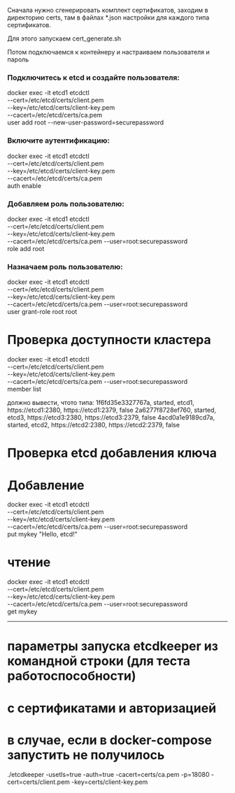 Сначала нужно сгенерировать комплект сертификатов,
заходим в директорию certs, там в файлах *.json настройки 
для каждого типа сертификатов.

Для этого запускаем cert_generate.sh 

Потом подключаемся к контейнеру и настраиваем пользователя и пароль

### Подключитесь к etcd и создайте пользователя:

docker exec -it etcd1 etcdctl \
--cert=/etc/etcd/certs/client.pem \
--key=/etc/etcd/certs/client-key.pem \
--cacert=/etc/etcd/certs/ca.pem \
user add root --new-user-password=securepassword

### Включите аутентификацию:

docker exec -it etcd1 etcdctl \
--cert=/etc/etcd/certs/client.pem \
--key=/etc/etcd/certs/client-key.pem \
--cacert=/etc/etcd/certs/ca.pem \
auth enable

### Добавляем роль пользователю:
docker exec -it etcd1 etcdctl \
--cert=/etc/etcd/certs/client.pem \
--key=/etc/etcd/certs/client-key.pem \
--cacert=/etc/etcd/certs/ca.pem --user=root:securepassword \
role add root

### Назначаем роль пользователю:
docker exec -it etcd1 etcdctl \
--cert=/etc/etcd/certs/client.pem \
--key=/etc/etcd/certs/client-key.pem \
--cacert=/etc/etcd/certs/ca.pem --user=root:securepassword \
user grant-role root root

# Проверка доступности кластера

docker exec -it etcd1 etcdctl \
--cert=/etc/etcd/certs/client.pem \
--key=/etc/etcd/certs/client-key.pem \
--cacert=/etc/etcd/certs/ca.pem --user=root:securepassword \
member list

должно вывести, чтото типа:
1f6fd35e3327767a, started, etcd1, https://etcd1:2380, https://etcd1:2379, false
2a6277f8728ef760, started, etcd3, https://etcd3:2380, https://etcd3:2379, false
4acd0a1e9189cd7a, started, etcd2, https://etcd2:2380, https://etcd2:2379, false


# Проверка etcd добавления ключа
# Добавление

docker exec -it etcd1 etcdctl \
--cert=/etc/etcd/certs/client.pem \
--key=/etc/etcd/certs/client-key.pem \
--cacert=/etc/etcd/certs/ca.pem --user=root:securepassword \
put mykey "Hello, etcd!"

# чтение

docker exec -it etcd1 etcdctl \
--cert=/etc/etcd/certs/client.pem \
--key=/etc/etcd/certs/client-key.pem \
--cacert=/etc/etcd/certs/ca.pem --user=root:securepassword \
get mykey

-----
# параметры запуска etcdkeeper из командной строки (для теста работоспособности)
# с сертификатами и авторизацией
# в случае, если в docker-compose запустить не получилось
./etcdkeeper -usetls=true -auth=true -cacert=certs/ca.pem -p=18080 -cert=certs/client.pem -key=certs/client-key.pem
